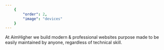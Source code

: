 ```yaml
---
	{
		"order": 2,
		"image": "devices"
	}
---
```


At AimHigher we build modern & professional websites purpose made to be easily maintained by anyone, regardless of technical skill. 
